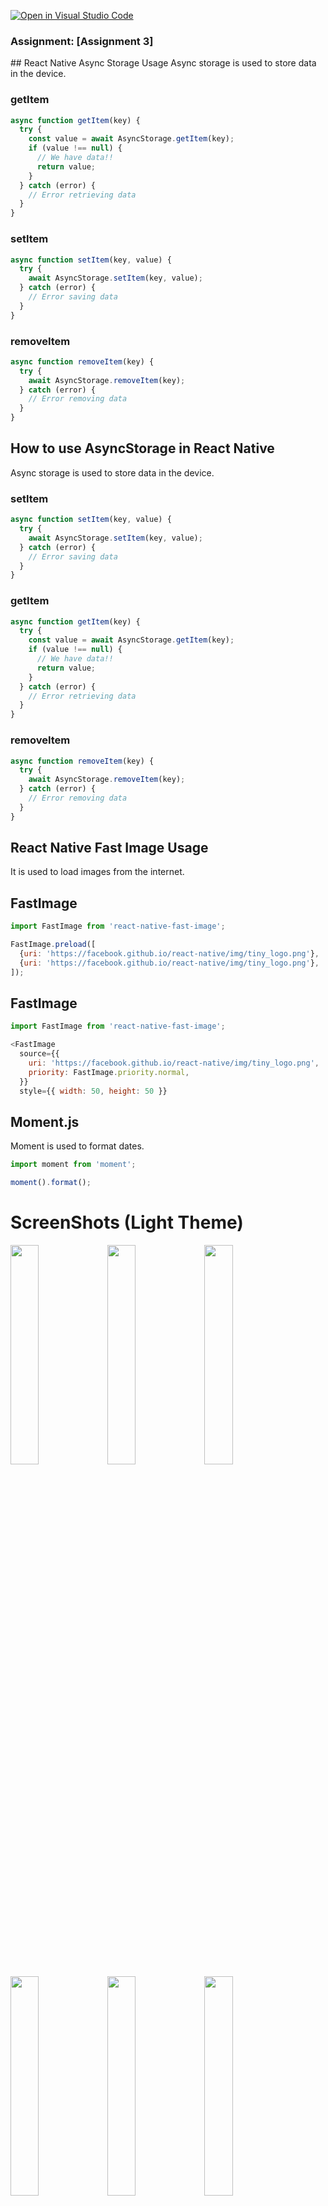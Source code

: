 [![Open in Visual Studio Code](https://classroom.github.com/assets/open-in-vscode-c66648af7eb3fe8bc4f294546bfd86ef473780cde1dea487d3c4ff354943c9ae.svg)](https://classroom.github.com/online_ide?assignment_repo_id=8293902&assignment_repo_type=AssignmentRepo)

### Assignment: [Assignment 3]

## React Native Async Storage Usage
Async storage is used to store data in the device.

### getItem

```js
async function getItem(key) {
  try {
    const value = await AsyncStorage.getItem(key);
    if (value !== null) {
      // We have data!!
      return value;
    }
  } catch (error) {
    // Error retrieving data
  }
}
```

### setItem

```js
async function setItem(key, value) {
  try {
    await AsyncStorage.setItem(key, value);
  } catch (error) {
    // Error saving data
  }
}
```

### removeItem

```js
async function removeItem(key) {
  try {
    await AsyncStorage.removeItem(key);
  } catch (error) {
    // Error removing data
  }
}
```

## How to use AsyncStorage in React Native

Async storage is used to store data in the device.

### setItem

```js
async function setItem(key, value) {
  try {
    await AsyncStorage.setItem(key, value);
  } catch (error) {
    // Error saving data
  }
}
```

### getItem

```js
async function getItem(key) {
  try {
    const value = await AsyncStorage.getItem(key);
    if (value !== null) {
      // We have data!!
      return value;
    }
  } catch (error) {
    // Error retrieving data
  }
}
```

### removeItem

```js
async function removeItem(key) {
  try {
    await AsyncStorage.removeItem(key);
  } catch (error) {
    // Error removing data
  }
}
```

## React Native Fast Image Usage

It is used to load images from the internet.

## FastImage

```js
import FastImage from 'react-native-fast-image';

FastImage.preload([
  {uri: 'https://facebook.github.io/react-native/img/tiny_logo.png'},
  {uri: 'https://facebook.github.io/react-native/img/tiny_logo.png'},
]);
```

## FastImage

```js
import FastImage from 'react-native-fast-image';

<FastImage
  source={{
    uri: 'https://facebook.github.io/react-native/img/tiny_logo.png',
    priority: FastImage.priority.normal,
  }}
  style={{ width: 50, height: 50 }}
```

## Moment.js

Moment is used to format dates.

```js
import moment from 'moment';

moment().format();
```

# ScreenShots (Light Theme)

<img src="screenshots/login-light.png" width="30%" height="auto">
<img src="screenshots/messages-light.png" width="30%" height="auto">
<img src="screenshots/contacts-light.png" width="30%" height="auto">
<img src="screenshots/contacts-2-light.png" width="30%" height="auto">
<img src="screenshots/profile-light.png" width="30%" height="auto">
<img src="screenshots/edit-light.png" width="30%" height="auto">
<img src="screenshots/appearance-light.png" width="30%" height="auto">
<img src="screenshots/chat-light.png" width="30%" height="auto">
<img src="screenshots/chat-2-light.png" width="30%" height="auto">

# ScreenShots (Dark Theme)

<img src="screenshots/login-dark.png" width="30%" height="auto">
<img src="screenshots/messages-dark.png" width="30%" height="auto">
<img src="screenshots/contacts-dark.png" width="30%" height="auto">
<img src="screenshots/contacts-2-dark.png" width="30%" height="auto">
<img src="screenshots/profile-dark.png" width="30%" height="auto">
<img src="screenshots/edit-dark.png" width="30%" height="auto">
<img src="screenshots/appearance-dark.png" width="30%" height="auto">
<img src="screenshots/chat-dark.png" width="30%" height="auto">
<img src="screenshots/chat-2-dark.png" width="30%" height="auto">

# Preview

<img src="screenshots/app.gif" width="50%" height="auto">
